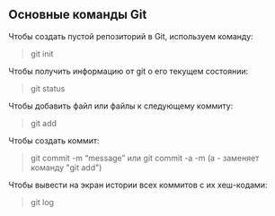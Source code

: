 ## Основные команды Git
Чтобы создать пустой репозиторий в Git, используем команду:
> git init  

Чтобы получить информацию от git о его текущем состоянии:
>git status

Чтобы добавить файл или файлы к следующему коммиту:
>git add

Чтобы создать коммит:
>git commit -m “message” или git commit -a -m (a - заменяет команду "git add")

Чтобы вывести на экран истории всех коммитов с их хеш-кодами:
>git log
